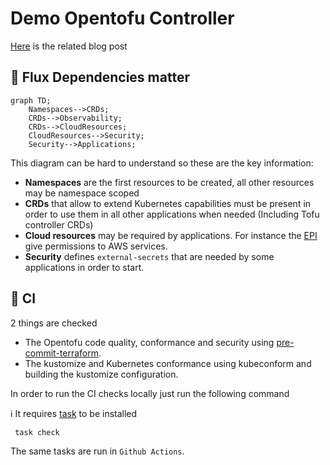 # Demo Opentofu Controller

[Here](https://blog.ogenki.io/post/tofu-controller/) is the related blog post

## 🔄 Flux Dependencies matter

```mermaid
graph TD;
    Namespaces-->CRDs;
    CRDs-->Observability;
    CRDs-->CloudResources;
    CloudResources-->Security;
    Security-->Applications;
```

This diagram can be hard to understand so these are the key information:

* **Namespaces** are the first resources to be created, all other resources may be namespace scoped
* **CRDs** that allow to extend Kubernetes capabilities must be present in order to use them in all other applications when needed (Including Tofu controller CRDs)
* **Cloud resources** may be required by applications. For instance the [EPI](https://docs.aws.amazon.com/eks/latest/userguide/pod-identities.html) give permissions to AWS services.
* **Security** defines `external-secrets` that are needed by some applications in order to start.


## 🧪 CI

2 things are checked

* The Opentofu code quality, conformance and security using [pre-commit-terraform](https://github.com/antonbabenko/pre-commit-terraform).
* The kustomize and Kubernetes conformance using kubeconform and building the kustomize configuration.

In order to run the CI checks locally just run the following command

ℹ️ It requires [task](https://taskfile.dev/installation/) to be installed

```console
 task check
```

The same tasks are run in `Github Actions`.
